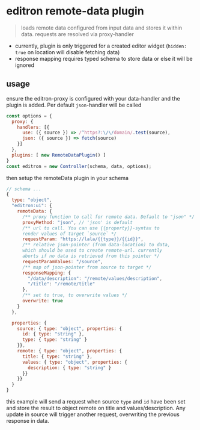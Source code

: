 # editron remote-data plugin

> loads remote data configured from input data and stores it within data. requests are resolved via proxy-handler

- currently, plugin is only triggered for a created editor widget (`hidden: true` on location will disable fetching data)
- response mapping requires typed schema to store data or else it will be ignored


## usage

ensure the editron-proxy is configured with your data-handler and the plugin is
added. Per default `json`-handler will be called

```js
const options = {
  proxy: {
    handlers: [{
      use: ({ source }) => /^https?:\/\/domain/.test(source),
      json: ({ source }) => fetch(source)
    }]
  },
  plugins: [ new RemoteDataPlugin() ]
}
const editron = new Controller(schema, data, options);
```

then setup the remoteData plugin in your schema

```js
// schema ...
{
  type: "object",
  "editron:ui": {
    remoteData: {
      /** proxy function to call for remote data. Default to "json" */
      proxyMethod: "json", // 'json' is default
      /** url to call. You can use {{property}}-syntax to 
      render values of target `source` */
      requestParam: "https://lala/{{type}}/{{id}}",
      /** relative json-pointer (from data-location) to data, 
      which should be used to create remote-url. currently 
      aborts if no data is retrieved from this pointer */
      requestParamValues: "/source",
      /** map of json-pointer from source to target */
      responseMapping: { 
        "/data/description": "/remote/values/description",
        "/title": "/remote/title"
      },
      /** set to true, to overwrite values */
      overwrite: true
    }  
  },

  properties: {
    source: { type: "object", properties: {
      id: { type: "string" },
      type: { type: "string" }
    }},
    remote: { type: "object", properties: {
      title: { type: "string" },
      values: { type: "object", properties: {
        description: { type: "string" }
      }}
    }}
  }
}
```

this example will send a request when source `type` and `id` have been set and store the result to object remote on title and values/description. Any update in source will trigger another request, overwriting the previous response in data.

